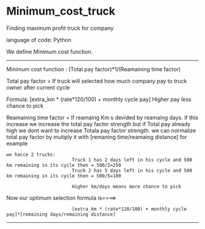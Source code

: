 # Minimum_cost_truck
 Finding maximum profit truck for company

language of code: Python

We define Minimum cost function.

**************************************************************************************************************************
Minimum cost function :  (Total pay factor)*1/(Reamaining time factor)

Total pay factor = If truck will selected how much company pay to truck owner after current cycle 

Formula: 
            [extra_km * (rate*120/100) + monthly cycle pay]
            Higher pay less chance to pick



Reamaining time factor = If reamaing Km s devided by reamaing days. if this increase we increase the total pay factor strength
but if Total pay already high we dont want to increase Totala pay factor strength.
we can normalize total pay factor by mutiply it with [remaning time/reamaing distance] for example

    we hacce 2 trucks:
                            Truck 1 has 2 days left in his cycle and 500 km remaining in its cycle then = 500/2=250
                            Truck 2 has 5 days left in his cycle and 500 km remaining in its cycle then = 500/5=100

                            Higher km/days means more chance to pick


Now our optimum selection formula is====>

                            [extra_km * (rate*120/100) + monthly cycle pay]*[remaining days/remaining distance]

************************************************************************************************************************






